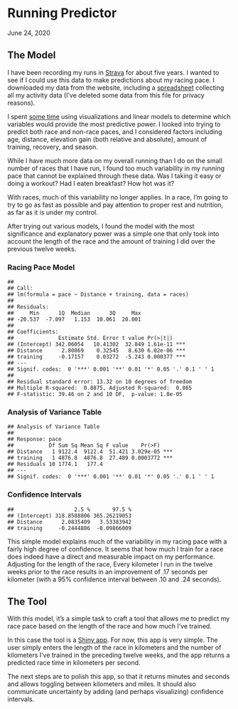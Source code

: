 Running Predictor
================
June 24, 2020

## The Model

I have been recording my runs in [Strava](https://www.strava.com/) for
about five years. I wanted to see if I could use this data to make
predictions about my racing pace. I downloaded my data from the website,
including a
[spreadsheet](https://github.com/jamesphare/running_predictor/blob/master/activities.csv)
collecting all my activity data (I’ve deleted some data from this file
for privacy reasons).

I spent [some
time](https://github.com/jamesphare/running_predictor/blob/master/running_project_notebook.md)
using visualizations and linear models to determine which variables
would provide the most predictive power. I looked into trying to predict
both race and non-race paces, and I considered factors including age,
distance, elevation gain (both relative and absolute), amount of
training, recovery, and season.

While I have much more data on my overall running than I do on the small
number of races that I have run, I found too much variability in my
running pace that cannot be explained through these data. Was I taking
it easy or doing a workout? Had I eaten breakfast? How hot was it?

With races, much of this variability no longer applies. In a race, I’m
going to try to go as fast as possible and pay attention to proper rest
and nutrition, as far as it is under my control.

After trying out various models, I found the model with the most
significance and explanatory power was a simple one that only took into
account the length of the race and the amount of training I did over the
previous twelve weeks.

### Racing Pace Model

    ## 
    ## Call:
    ## lm(formula = pace ~ Distance + training, data = races)
    ## 
    ## Residuals:
    ##     Min      1Q  Median      3Q     Max 
    ## -20.537  -7.097   1.153  10.061  20.001 
    ## 
    ## Coefficients:
    ##              Estimate Std. Error t value Pr(>|t|)    
    ## (Intercept) 342.06054   10.41302  32.849 1.61e-11 ***
    ## Distance      2.80869    0.32545   8.630 6.02e-06 ***
    ## training     -0.17157    0.03272  -5.243 0.000377 ***
    ## ---
    ## Signif. codes:  0 '***' 0.001 '**' 0.01 '*' 0.05 '.' 0.1 ' ' 1
    ## 
    ## Residual standard error: 13.32 on 10 degrees of freedom
    ## Multiple R-squared:  0.8875, Adjusted R-squared:  0.865 
    ## F-statistic: 39.46 on 2 and 10 DF,  p-value: 1.8e-05

### Analysis of Variance Table

    ## Analysis of Variance Table
    ## 
    ## Response: pace
    ##           Df Sum Sq Mean Sq F value    Pr(>F)    
    ## Distance   1 9122.4  9122.4  51.421 3.029e-05 ***
    ## training   1 4876.8  4876.8  27.489 0.0003772 ***
    ## Residuals 10 1774.1   177.4                      
    ## ---
    ## Signif. codes:  0 '***' 0.001 '**' 0.01 '*' 0.05 '.' 0.1 ' ' 1

### Confidence Intervals

    ##                   2.5 %       97.5 %
    ## (Intercept) 318.8588806 365.26219053
    ## Distance      2.0835409   3.53383942
    ## training     -0.2444886  -0.09866009

This simple model explains much of the variability in my racing pace
with a fairly high degree of confidence. It seems that how much I train
for a race does indeed have a direct and measurable impact on my
performance. Adjusting for the length of the race, Every kilometer I run
in the twelve weeks prior to the race results in an improvement of .17
seconds per kilometer (with a 95% confidence interval between .10 and
.24 seconds).

## The Tool

With this model, it’s a simple task to craft a tool that allows me to
predict my race pace based on the length of the race and how much I’ve
trained.

In this case the tool is a [Shiny
app](https://github.com/jamesphare/running_predictor/blob/master/running_predictor/app.R).
For now, this app is very simple. The user simply enters the length of
the race in kilometers and the number of kilometers I’ve trained in the
preceding twelve weeks, and the app returns a predicted race time in
kilometers per second.

The next steps are to polish this app, so that it returns minutes and
seconds and allows toggling between kilometers and miles. It should also
communicate uncertainty by adding (and perhaps visualizing) confidence
intervals.
